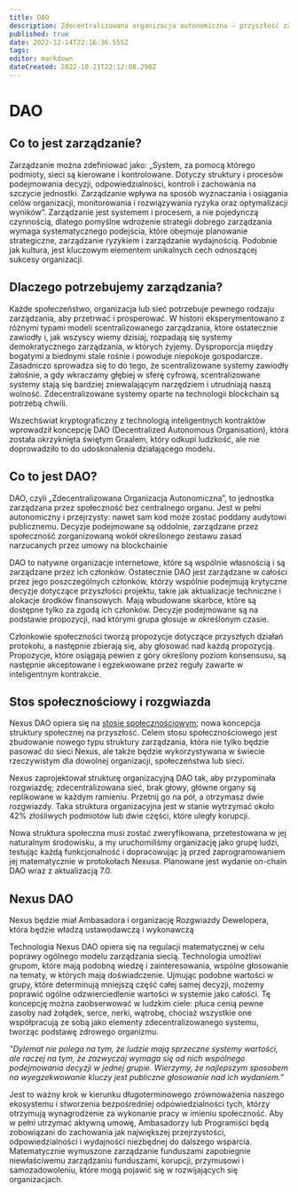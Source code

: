 ```yaml
---
title: DAO
description: Zdecentralizowana organizacja autonomiczna – przyszłość zarządzania
published: true
date: 2022-12-14T22:16:36.555Z
tags: 
editor: markdown
dateCreated: 2022-10-21T22:12:08.298Z
---
```


# DAO

## Co to jest zarządzanie?

Zarządzanie można zdefiniować jako: „System, za pomocą którego podmioty, sieci są kierowane i kontrolowane. Dotyczy struktury i procesów podejmowania decyzji, odpowiedzialności, kontroli i zachowania na szczycie jednostki. Zarządzanie wpływa na sposób wyznaczania i osiągania celów organizacji, monitorowania i rozwiązywania ryzyka oraz optymalizacji wyników”. Zarządzanie jest systemem i procesem, a nie pojedynczą czynnością, dlatego pomyślne wdrożenie strategii dobrego zarządzania wymaga systematycznego podejścia, które obejmuje planowanie strategiczne, zarządzanie ryzykiem i zarządzanie wydajnością. Podobnie jak kultura, jest kluczowym elementem unikalnych cech odnoszącej sukcesy organizacji.

## Dlaczego potrzebujemy zarządzania?

Każde społeczeństwo, organizacja lub sieć potrzebuje pewnego rodzaju zarządzania, aby przetrwać i prosperować. W historii eksperymentowano z różnymi typami modeli scentralizowanego zarządzania, które ostatecznie zawiodły i, jak wszyscy wiemy dzisiaj, rozpadają się systemy demokratycznego zarządzania, w których żyjemy. Dysproporcja między bogatymi a biednymi stale rośnie i powoduje niepokoje gospodarcze. Zasadniczo sprowadza się to do tego, że scentralizowane systemy zawiodły żałośnie, a gdy wkraczamy głębiej w sferę cyfrową, scentralizowane systemy stają się bardziej zniewalającym narzędziem i utrudniają naszą wolność. Zdecentralizowane systemy oparte na technologii blockchain są potrzebą chwili.

Wszechświat kryptograficzny z technologią inteligentnych kontraktów wprowadził koncepcję DAO (Decentralized Autonomous Organisation), która została okrzyknięta świętym Graalem, który odkupi ludzkość, ale nie doprowadziło to do udoskonalenia działającego modelu.

## Co to jest DAO?

DAO, czyli „Zdecentralizowana Organizacja Autonomiczna”, to jednostka zarządzana przez społeczność bez centralnego organu. Jest w pełni autonomiczny i przejrzysty: nawet sam kod może zostać poddany audytowi publicznemu. Decyzje podejmowane są oddolnie, zarządzane przez społeczność zorganizowaną wokół określonego zestawu zasad narzucanych przez umowy na blockchainie

DAO to natywne organizacje internetowe, które są wspólnie własnością i są zarządzane przez ich członków. Ostatecznie DAO jest zarządzane w całości przez jego poszczególnych członków, którzy wspólnie podejmują krytyczne decyzje dotyczące przyszłości projektu, takie jak aktualizacje techniczne i alokacje środków finansowych. Mają wbudowane skarbce, które są dostępne tylko za zgodą ich członków. Decyzje podejmowane są na podstawie propozycji, nad którymi grupa głosuje w określonym czasie.

Członkowie społeczności tworzą propozycje dotyczące przyszłych działań protokołu, a następnie zbierają się, aby głosować nad każdą propozycją. Propozycje, które osiągają pewien z góry określony poziom konsensusu, są następnie akceptowane i egzekwowane przez reguły zawarte w inteligentnym kontrakcie.

## Stos społecznościowy i rozgwiazda

Nexus DAO opiera się na [stosie społecznościowym](../../technology/nexus-innovations/dao/the-social-stack.md); nowa koncepcja struktury społecznej na przyszłość. Celem stosu społecznościowego jest zbudowanie nowego typu struktury zarządzania, która nie tylko będzie pasować do sieci Nexus, ale także będzie wykorzystywana w świecie rzeczywistym dla dowolnej organizacji, społeczeństwa lub sieci.

Nexus zaprojektował strukturę organizacyjną DAO tak, aby przypominała rozgwiazdę; zdecentralizowana sieć, brak głowy, główne organy są replikowane w każdym ramieniu. Przetnij go na pół, a otrzymasz dwie rozgwiazdy. Taka struktura organizacyjna jest w stanie wytrzymać około 42% złośliwych podmiotów lub dwie części, które uległy korupcji.

Nowa struktura społeczna musi zostać zweryfikowana, przetestowana w jej naturalnym środowisku, a my uruchomiliśmy organizację jako grupę ludzi, testując każdą funkcjonalność i dopracowując ją przed zaprogramowaniem jej matematycznie w protokołach Nexusa. Planowane jest wydanie on-chain DAO wraz z aktualizacją 7.0.

## Nexus DAO

Nexus będzie miał Ambasadora i organizację Rozgwiazdy Dewelopera, która będzie władzą ustawodawczą i wykonawczą

Technologia Nexus DAO opiera się na regulacji matematycznej w celu poprawy ogólnego modelu zarządzania siecią. Technologia umożliwi grupom, które mają podobną wiedzę i zainteresowania, wspólne głosowanie na tematy, w których mają doświadczenie. Ujmując podobne wartości w grupy, które determinują mniejszą część całej samej decyzji, możemy poprawić ogólne odzwierciedlenie wartości w systemie jako całości. Tę koncepcję można zaobserwować w ludzkim ciele: płuca cenią pewne zasoby nad żołądek, serce, nerki, wątrobę, chociaż wszystkie one współpracują ze sobą jako elementy zdecentralizowanego systemu, tworząc podstawę zdrowego organizmu.

_”Dylemat nie polega na tym, że ludzie mają sprzeczne systemy wartości, ale raczej na tym, że zazwyczaj wymaga się od nich wspólnego podejmowania decyzji w jednej grupie. Wierzymy, że najlepszym sposobem na wyegzekwowanie kluczy jest publiczne głosowanie nad ich wydaniem.”_

Jest to ważny krok w kierunku długoterminowego zrównoważenia naszego ekosystemu i stworzenia bezpośredniej odpowiedzialności tych, którzy otrzymują wynagrodzenie za wykonanie pracy w imieniu społeczność. Aby w pełni utrzymać aktywną umowę, Ambasadorzy lub Programiści będą zobowiązani do zachowania jak największej przejrzystości, odpowiedzialności i wydajności niezbędnej do dalszego wsparcia. Matematycznie wymuszone zarządzanie funduszami zapobiegnie niewłaściwemu zarządzaniu funduszami, korupcji, przymusowi i samozadowoleniu, które mogą pojawić się w rozwijających się organizacjach.